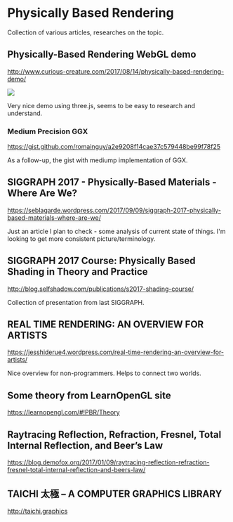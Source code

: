 # Physically Based Rendering

Collection of various articles, researches on the topic.

## Physically-Based Rendering WebGL demo
http://www.curious-creature.com/2017/08/14/physically-based-rendering-demo/

![](http://www.curious-creature.com/blog/wp-content/uploads/2017/08/pbr1-950x680.png)

Very nice demo using three.js, seems to be easy to research and understand.

### Medium Precision GGX
https://gist.github.com/romainguy/a2e9208f14cae37c579448be99f78f25

As a follow-up, the gist with mediump implementation of GGX.

## SIGGRAPH 2017 - Physically-Based Materials - Where Are We? 
https://seblagarde.wordpress.com/2017/09/09/siggraph-2017-physically-based-materials-where-are-we/

Just an article I plan to check - some analysis of current state of things.
I'm looking to get more consistent picture/terminology.

## SIGGRAPH 2017 Course: Physically Based Shading in Theory and Practice
http://blog.selfshadow.com/publications/s2017-shading-course/

Collection of presentation from last SIGGRAPH.

## REAL TIME RENDERING: AN OVERVIEW FOR ARTISTS
https://jesshiderue4.wordpress.com/real-time-rendering-an-overview-for-artists/

Nice overview for non-programmers. Helps to connect two worlds.

## Some theory from LearnOpenGL site
https://learnopengl.com/#!PBR/Theory

## Raytracing Reflection, Refraction, Fresnel, Total Internal Reflection, and Beer’s Law
https://blog.demofox.org/2017/01/09/raytracing-reflection-refraction-fresnel-total-internal-reflection-and-beers-law/

## TAICHI 太極 – A COMPUTER GRAPHICS LIBRARY
http://taichi.graphics









